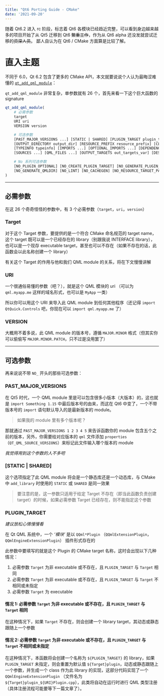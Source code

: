 ```yaml
---
title: "Qt6 Porting Guide - CMake"
date: '2021-09-20'
---
```


随着 Qt6.2 进入 rc 阶段，标志着 Qt6 各模块已经趋近完整，可以看到身边越来越多的项目开始了从 Qt5 迁移到 Qt6 ~~繁重工作~~，作为从 Qt6 alpha 还没发就尝试迁移的~~资深人员~~。
鄙人自认为在 Qt6 / CMake 方面算是比较了解。

# 直入主题

不同于 6.0，Qt 6.2 包含了更多的 CMake API，本文就要说说个人认为最晦涩难懂的 [`qt_add_qml_module`](https://doc-snapshots.qt.io/qt6-dev/qt-add-qml-module.html#qt6-add-qml-module)：

`qt_add_qml_module` 非常复杂，单参数就有 26 个，首先来看一下这个巨大函数的 signature

```cmake
qt_add_qml_module(
    # 必需参数
    target
    URI uri
    VERSION version

    # 可选参数
    [PAST_MAJOR_VERSIONS ...] [STATIC | SHARED] [PLUGIN_TARGET plugin_target]
    [OUTPUT_DIRECTORY output_dir] [RESOURCE_PREFIX resource_prefix] [CLASS_NAME class_name]
    [TYPEINFO typeinfo] [IMPORTS ...] [OPTIONAL_IMPORTS ...] [DEPENDENCIES ...] [IMPORT_PATH ...]
    [SOURCES ...] [QML_FILES ...] [OUTPUT_TARGETS out_targets_var] [DESIGNER_SUPPORTED]

    # No 系列可选参数
    [NO_PLUGIN_OPTIONAL] [NO_CREATE_PLUGIN_TARGET] [NO_GENERATE_PLUGIN_SOURCE] [NO_GENERATE_QMLTYPES]
    [NO_GENERATE_QMLDIR] [NO_LINT] [NO_CACHEGEN] [NO_RESOURCE_TARGET_PATH]
)
```
----

## 必需参数

在这 26 个奇奇怪怪的参数中，有 3 个必需参数（`target`，`uri`，`version`）

### Target

对于这个 Target 参数，要提供的是一个符合 CMake 命名规范的 target name，这个 target 既可以是一个已经存在的 library（别跟我说 INTERFACE library），也可以是一个现存 executable target，甚至也可以不存在（如果不存在的话，此函数会以此名称创建一个 library）

有关这个 Target 的作用与他和我们 QML module 的关系，将在下文慢慢讲解

### URI

一个很通俗易懂的参数（吧？），就是这个 QML 模块的 uri （可以为 `qml.myapp.me` 这样的域名形式，也可以是 `MyApp` 一类）

所以你可以用这个 URI 来导入此 QML module 到任何其他程序（还记得 `import QtQuick.Controls` 吧，你现在可以 `import qml.myapp.me` 了）

### VERSION

大概用不着多说，此 QML module 的版本号，遵循 `MAJOR.MINOR` 格式（但其实你可以偷偷写 `MAJOR.MINOR.PATCH`，只不过是没用罢了）

----
## 可选参数

再来说说不带 `NO_` 开头的那些可选参数：

### PAST_MAJOR_VERSIONS

在 Qt5 时代，一个 QML module 里是可以包含很多小版本（大版本）的，这也就是 `import Something 1.15` 中最后版本号的由来，而这在 Qt6 中变了，一个不带版本号的 `import` 语句默认导入的是最新版本的 module。

> 如果我的 module 里有多个版本呢？

那就通过 `PAST_MAJOR_VERSIONS 1 2 3 4 5` 来告诉函数你的 module 包含五个之前的版本，另外，你需要给对应版本的 `qml` 文件添加 `properties` （`QT_QML_SOURCE_VERSIONS`）来标记此文件输入哪个版本的 module

*我觉得用到这个参数的人不多吧*

### [STATIC | SHARED]

这个选项指定了此 QML module 将会是一个静态库还是一个动态库，与 CMake 中 `add_library` 时使用的 `STATIC` 或 `SHARED` 是同一效果

> 要注意的是，这一参数只适用于给定 Target 不存在（即当此函数负责创建 target）的时候，如果必需参数 Target 已经存在，则不能指定这个参数

### PLUGIN_TARGET

*建议放松心情慢慢看*

在 Qt QML 系统中，一个 *‘模块’* 是以 `QQml*Plugin` （`QQmlExtensionPlugin`，`QQmlEngineExtensionPlugin`） 插件形式存在的

此参数中要填写的就是这个 Plugin 的 CMake target 名称，这时会出现以下几种情况：

1. 必需参数 `Target` 为非 executable 或不存在，且 `PLUGIN_TARGET` 与 `Target` 相同
2. 必需参数 `Target` 为非 executable 或不存在，且 `PLUGIN_TARGET` 与 `Target` 不相同或未指定
3. 必需参数 `Target` 为 executable

#### 情况 1: 必需参数 `Target` 为非 executable 或不存在，且 `PLUGIN_TARGET` 与 `Target` 相同

在这种情况下，如果 `Target` 不存在，则会创建一个 library target，其动态或静态跟随上一个参数

#### 情况 2: 必需参数 `Target` 为非 executable 或不存在，且 `PLUGIN_TARGET` 与 `Target` 不相同或未指定

在这种情况下，本函数将会创建一个名称为 `${PLUGIN_TARGET}` 的 library，如果 `PLUGIN_TARGET` 未指定，则会重置为默认值 `${Target}plugin`，动态或静态跟随上一个参数，并生成一个 class 作为此 library 的实现，这部分代码实现了一个 `QQmlEngineExtensionPlugin` （文件名为 `${Target}plugin_${URI}Plugin.cpp`），此类将自动在运行时进行 QML 类型注册（具体注册流程可能要等下一篇文章了）。
